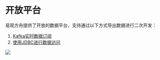 # 开放平台

易观方舟提供了开放的数据平台，支持通过以下方式导出数据进行二次开发：
1. [Kafka实时数据订阅](./open-original-export.md)
2. [使用JDBC进行数据访问](./open-original-export.md)

[![ ](https://imguserradar.analysys.cn/fangzhou/img/2019/01/201901151711159657.jpeg)](https://ark.analysys.cn/view/sign/signup.html?campaign_id=2111486795&utm_campaign=%E6%96%87%E6%A1%A3%E6%B3%A8%E5%86%8C&utm_medium=%E8%87%AA%E5%AA%92%E4%BD%93&utm_source=%E6%96%87%E6%A1%A3&utm_content=&utm_term=)
